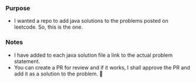 ### Purpose
- I wanted a repo to add java solutions to the problems posted on leetcode. So, this is the one.

### Notes
- I have added to each java solution file a link to the actual problem statement.
- You can create a PR for review and if it works, I shall approve the PR and add it as a solution to the problem. :slightly_smiling_face: